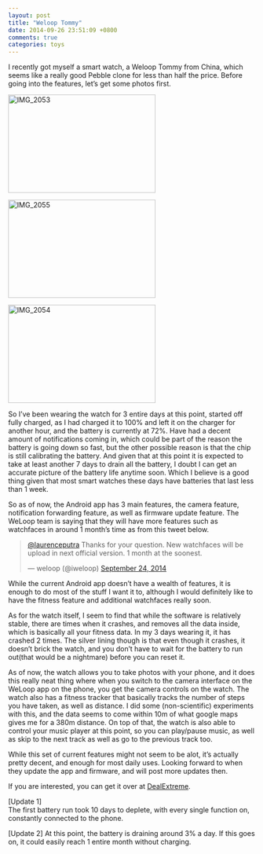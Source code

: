 ```yaml
---
layout: post
title: "Weloop Tommy"
date: 2014-09-26 23:51:09 +0800
comments: true
categories: toys
---
```


I recently got myself a smart watch, a Weloop Tommy from China, which seems like a really good Pebble clone for less than half the price. Before going into the features, let&#8217;s get some photos first.

<a href="/images/2014/09/IMG_2053.jpg" rel="facebox" rel="attachment wp-att-2970"><img src="/images/2014/09/IMG_2053-300x200.jpg" alt="IMG_2053" width="300" height="200" class="aligncenter size-medium wp-image-2970" /></a>

<a href="/images/2014/09/IMG_2055.jpg" rel="facebox" rel="attachment wp-att-2971"><img src="/images/2014/09/IMG_2055-300x200.jpg" alt="IMG_2055" width="300" height="200" class="aligncenter size-medium wp-image-2971" /></a>

<a href="/images/2014/09/IMG_2054.jpg" rel="facebox" rel="attachment wp-att-2972"><img src="/images/2014/09/IMG_2054-300x200.jpg" alt="IMG_2054" width="300" height="200" class="aligncenter size-medium wp-image-2972" /></a>

So I&#8217;ve been wearing the watch for 3 entire days at this point, started off fully charged, as I had charged it to 100% and left it on the charger for another hour, and the battery is currently at 72%. Have had a decent amount of notifications coming in, which could be part of the reason the battery is going down so fast, but the other possible reason is that the chip is still calibrating the battery. And given that at this point it is expected to take at least another 7 days to drain all the battery, I doubt I can get an accurate picture of the battery life anytime soon. Which I believe is a good thing given that most smart watches these days have batteries that last less than 1 week.

So as of now, the Android app has 3 main features, the camera feature, notification forwarding feature, as well as firmware update feature. The WeLoop team is saying that they will have more features such as watchfaces in around 1 month&#8217;s time as from this tweet below.

<blockquote class="twitter-tweet" lang="en">
  <p>
    <a href="https://twitter.com/laurenceputra">@laurenceputra</a> Thanks for your question. New watchfaces will be upload in next official version. 1 month at the soonest.
  </p>
  
  <p>
    &mdash; weloop (@iweloop) <a href="https://twitter.com/iweloop/status/514596574341509122">September 24, 2014</a>
  </p>
</blockquote>



While the current Android app doesn&#8217;t have a wealth of features, it is enough to do most of the stuff I want it to, although I would definitely like to have the fitness feature and additional watchfaces really soon.

As for the watch itself, I seem to find that while the software is relatively stable, there are times when it crashes, and removes all the data inside, which is basically all your fitness data. In my 3 days wearing it, it has crashed 2 times. The silver lining though is that even though it crashes, it doesn&#8217;t brick the watch, and you don&#8217;t have to wait for the battery to run out(that would be a nightmare) before you can reset it.

As of now, the watch allows you to take photos with your phone, and it does this really neat thing where when you switch to the camera interface on the WeLoop app on the phone, you get the camera controls on the watch. The watch also has a fitness tracker that basically tracks the number of steps you have taken, as well as distance. I did some (non-scientific) experiments with this, and the data seems to come within 10m of what google maps gives me for a 380m distance. On top of that, the watch is also able to control your music player at this point, so you can play/pause music, as well as skip to the next track as well as go to the previous track too.

While this set of current features might not seem to be alot, it&#8217;s actually pretty decent, and enough for most daily uses. Looking forward to when they update the app and firmware, and will post more updates then.

If you are interested, you can get it over at <a href="http://www.dx.com/p/weloop-tommy-1-26-lcd-smart-watch-w-bluetooth-4-0-support-message-display-black-339232?Utm_rid=60621520&#038;Utm_source=affiliate" target="_blank">DealExtreme</a>.

[Update 1]  
The first battery run took 10 days to deplete, with every single function on, constantly connected to the phone.

[Update 2]
At this point, the battery is draining around 3% a day. If this goes on, it could easily reach 1 entire month without charging.